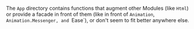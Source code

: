 The `App` directory contains functions that augment other Modules
(like `Html`) or provide a facade in front of them (like in front of
`Animation`, `Animation.Messenger, and `Ease`), or don't seem to fit
better anywhere else.
